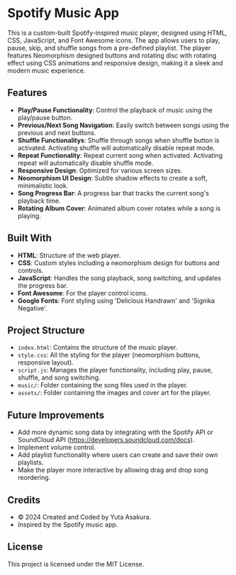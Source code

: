 # Spotify Music App

This is a custom-built Spotify-inspired music player, designed using HTML, CSS, JavaScript, and Font Awesome icons. The app allows users to play, pause, skip, and shuffle songs from a pre-defined playlist. The player features Neomorphism designed buttons and rotating disc with rotating effect using CSS animations and responsive design, making it a sleek and modern music experience.

## Features

- **Play/Pause Functionality**: Control the playback of music using the play/pause button.
- **Previous/Next Song Navigation**: Easily switch between songs using the previous and next buttons.
- **Shuffle Functionalitys**: Shuffle through songs when shuffle button is activated. Activating shuffle will automatically disable repeat mode.
- **Repeat Functionality**: Repeat current song when activated. Activating repeat will automatically disable shuffle mode.
- **Responsive Design**: Optimized for various screen sizes.
- **Neomorphism UI Design**: Subtle shadow effects to create a soft, minimalistic look.
- **Song Progress Bar**: A progress bar that tracks the current song's playback time.
- **Rotating Album Cover**: Animated album cover rotates while a song is playing.

## Built With

- **HTML**: Structure of the web player.
- **CSS**: Custom styles including a neomorphism design for buttons and controls.
- **JavaScript**: Handles the song playback, song switching, and updates the progress bar.
- **Font Awesome**: For the player control icons.
- **Google Fonts**: Font styling using 'Delicious Handrawn' and 'Signika Negative'.

## Project Structure

- `index.html`: Contains the structure of the music player.
- `style.css`: All the styling for the player (neomorphism buttons, responsive layout).
- `script.js`: Manages the player functionality, including play, pause, shuffle, and song switching.
- `music/`: Folder containing the song files used in the player.
- `assets/`: Folder containing the images and cover art for the player.

## Future Improvements
- Add more dynamic song data by integrating with the Spotify API or SoundCloud API (https://developers.soundcloud.com/docs).
- Implement volume control.
- Add playlist functionality where users can create and save their own playlists.
- Make the player more interactive by allowing drag and drop song reordering.

## Credits

- © 2024 Created and Coded by Yuta Asakura.
- Inspired by the Spotify music app.

## License

This project is licensed under the MIT License.
